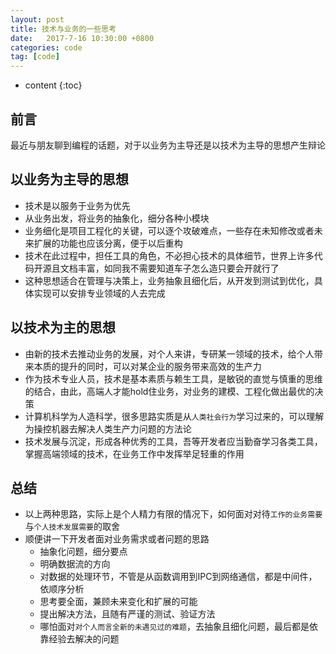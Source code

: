 ```yaml
---
layout: post
title: 技术与业务的一些思考
date:   2017-7-16 10:30:00 +0800
categories: code 
tag: [code]
---
```


* content
{:toc}
 
## 前言

最近与朋友聊到编程的话题，对于以业务为主导还是以技术为主导的思想产生辩论

## 以业务为主导的思想

- 技术是以服务于业务为优先
- 从业务出发，将业务的抽象化，细分各种小模块
- 业务细化是项目工程化的关键，可以逐个攻破难点，一些存在未知修改或者未来扩展的功能也应该分离，便于以后重构
- 技术在此过程中，担任工具的角色，不必担心技术的具体细节，世界上许多代码开源且文档丰富，如同我不需要知道车子怎么造只要会开就行了
- 这种思想适合在管理与决策上，业务抽象且细化后，从开发到测试到优化，具体实现可以安排专业领域的人去完成

## 以技术为主的思想

- 由新的技术去推动业务的发展，对个人来讲，专研某一领域的技术，给个人带来本质的提升的同时，可以对某企业的服务带来高效的生产力
- 作为技术专业人员，技术是基本素质与赖生工具，是敏锐的直觉与慎重的思维的结合，由此，高端人才能hold住业务，对业务的建模、工程化做出最优的决策
- 计算机科学为人造科学，很多思路实质是从`人类社会行为`学习过来的，可以理解为操控机器去解决人类生产力问题的方法论
- 技术发展与沉淀，形成各种优秀的工具，吾等开发者应当勤奋学习各类工具，掌握高端领域的技术，在业务工作中发挥举足轻重的作用

## 总结

- 以上两种思路，实际上是个人精力有限的情况下，如何面对对待`工作的业务需要`与`个人技术发展需要`的取舍
- 顺便讲一下开发者面对业务需求或者问题的思路
    + 抽象化问题，细分要点
    + 明确数据流的方向
    + 对数据的处理环节，不管是从函数调用到IPC到网络通信，都是中间件，依顺序分析
    + 思考要全面，兼顾未来变化和扩展的可能
    + 提出解决方法，且随有严谨的测试、验证方法
    + 哪怕面对`对个人而言全新的未遇见过的难题`，去抽象且细化问题，最后都是依靠经验去解决的问题
